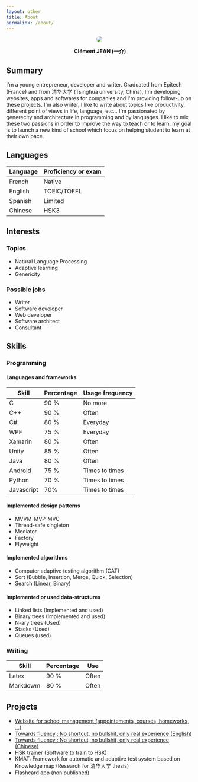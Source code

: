 ```yaml
---
layout: other
title: About
permalink: /about/
---
```


<p align="center">
  <img src="https://media.licdn.com/dms/image/C5103AQFMmqXveBIjzQ/profile-displayphoto-shrink_200_200/0?e=1530352800&v=beta&t=AiG_BJOkSY1M-Qt5w8FoV-Z1XGWYBzS225OgoDm6O78" style="border-radius: 50% !important;" />
</p>

<p align="center">
  <b>Clément JEAN (一介)</b>
</p>

## Summary ##

I'm a young entrepreneur, developer and writer. Graduated from Epitech (France) and from 清华大学 (Tsinghua university, China), I'm developing websites, apps and softwares for companies and I'm providing follow-up on these projects. I'm also writer, I like to write about topics like productivity, different point of views in life, language, etc... I'm passionated by generecity and architecture in programming and by languages. I like to mix these two passions in order to improve the way to teach or to learn, my goal is to launch a new kind of school which focus on helping student to learn at their own pace.

## Languages ##

| Language | Proficiency or exam |
| --- | --- |
| French | Native |
| English | TOEIC/TOEFL |
| Spanish | Limited |
| Chinese | HSK3 |

## Interests ##

### Topics ###

- Natural Language Processing
- Adaptive learning
- Genericity

### Possible jobs ###

- Writer
- Software developer
- Web developer
- Software architect
- Consultant

## Skills ##

### Programming ###

#### Languages and frameworks ####

| Skill | Percentage | Usage frequency |
| --- | --- | --- |
| C | 90 % | No more |
| C++ | 90 % | Often |
| C# | 80 % | Everyday |
| WPF | 75 % | Everyday |
| Xamarin | 80 % | Often |
| Unity | 85 % | Often |
| Java | 80 % | Often |
| Android | 75 % | Times to times |
| Python | 70 % | Times to times |
| Javascript | 70% | Times to times |

#### Implemented design patterns ####

- MVVM-MVP-MVC
- Thread-safe singleton
- Mediator
- Factory
- Flyweight

#### Implemented algorithms ####

- Computer adaptive testing algorithm (CAT)
- Sort (Bubble, Insertion, Merge, Quick, Selection)
- Search (Linear, Binary)

#### Implemented or used data-structures ####

- Linked lists (Implemented and used)
- Binary trees (Implemented and used)
- N-ary trees (Used)
- Stacks (Used)
- Queues (used)

### Writing ###

| Skill | Percentage | Use |
| --- | --- | --- |
| Latex | 90 % | Often |
| Markdowm | 80 % | Often |

## Projects ##

- [Website for school management (appointements, courses, homeworks, ...)](https://educational-platform.herokuapp.com)
- [Towards fluency : No shortcut, no bullshit, only real experience (English)](https://clement-jean.github.io/en/towards-fluency)
- [Towards fluency : No shortcut, no bullshit, only real experience (Chinese)](https://clement-jean.github.io/cn/towards-fluency)
- HSK trainer (Software to train to HSK)
- KMAT: Framework for automatic and adaptive test system based on Knowledge map (Research for 清华大学 thesis)
- Flashcard app (non published)
